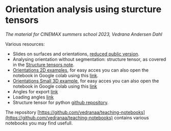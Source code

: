 # Orientation analysis using sturcture tensors

*The material for CINEMAX summers school 2023, Vedrana Andersen Dahl*



Various resources:
- Slides on surfaces and orientations, [reduced public version](https://drive.google.com/file/d/115D8DAnExdRdPLwEFTq9gLhr-5adgAwp/view).
- Analysing orientation without segmentation: structure tensor, as covered in the  [Structure tensors note](http://people.compute.dtu.dk/vand/notes/ST_intro.pdf).
- [Orientations 2D examples](https://github.com/vedranaa/teaching-notebooks/blob/main/Orientations_2D_examples.ipynb), for easy acces you can also open the notebook in Google colab using this [link](https://colab.research.google.com/github/vedranaa/teaching-notebooks/blob/main/Orientations_2D_examples.ipynb).
- [Orientations Small 3D example](https://github.com/vedranaa/teaching-notebooks/blob/main/Orientations_Small_3D_example.ipynb), for easy acces you can also open the notebook in Google colab using this [link](https://colab.research.google.com/github/vedranaa/teaching-notebooks/blob/main/Orientations_Small_3D_example.ipynb)
- Angles for export [link](https://colab.research.google.com/drive/1TZHVpereLjE74lr3I5z0fjrIX481JCPn?usp=sharing)
- Loading angles [link](https://colab.research.google.com/drive/117CcjGvk62YJIy9byoHvriNnFSz9GnNq?usp=sharing)
- Structure tensor for python [github repository](https://github.com/Skielex/structure-tensor).


The repository [https://github.com/vedranaa/teaching-notebooks](https://github.com/vedranaa/teaching-notebooks) contains various notebooks you may find usefull. 


